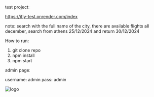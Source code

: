 test project:

https://ifly-test.onrender.com/index

note: search with the full name of the city, there are available flights all december, search from athens 25/12/2024 and return 30/12/2024


How to run:
1. git clone repo
2. npm install
3. npm start

   
admin page:

username: admin
pass: admin


![logo](https://github.com/garachovitis/ifly/assets/129487867/bb220a97-033f-4a1e-a9c6-9e9ed4ca75ee)
